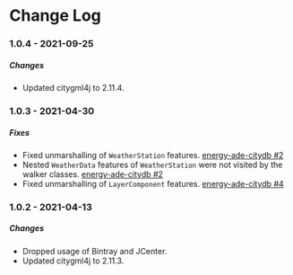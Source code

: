Change Log
==========

### 1.0.4 - 2021-09-25

##### Changes

* Updated citygml4j to 2.11.4.

### 1.0.3 - 2021-04-30

##### Fixes
* Fixed unmarshalling of `WeatherStation` features. [energy-ade-citydb #2](https://github.com/3dcitydb/energy-ade-citydb/issues/2)
* Nested `WeatherData` features of `WeatherStation` were not visited by the walker classes. [energy-ade-citydb #2](https://github.com/3dcitydb/energy-ade-citydb/issues/2)
* Fixed unmarshalling of `LayerComponent` features. [energy-ade-citydb #4](https://github.com/3dcitydb/energy-ade-citydb/issues/4)

### 1.0.2 - 2021-04-13

##### Changes
* Dropped usage of Bintray and JCenter.
* Updated citygml4j to 2.11.3.
